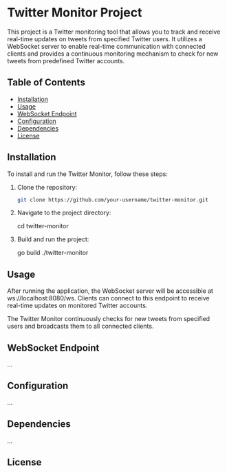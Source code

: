 # Twitter Monitor Project

This project is a Twitter monitoring tool that allows you to track and receive real-time updates on tweets from specified Twitter users. It utilizes a WebSocket server to enable real-time communication with connected clients and provides a continuous monitoring mechanism to check for new tweets from predefined Twitter accounts.

## Table of Contents

- [Installation](#installation)
- [Usage](#usage)
- [WebSocket Endpoint](#websocket-endpoint)
- [Configuration](#configuration)
- [Dependencies](#dependencies)
- [License](#license)

## Installation

To install and run the Twitter Monitor, follow these steps:

1. Clone the repository:

   ```bash
   git clone https://github.com/your-username/twitter-monitor.git

2. Navigate to the project directory:

   cd twitter-monitor

3. Build and run the project:

   go build
   ./twitter-monitor

## Usage

After running the application, the WebSocket server will be accessible at ws://localhost:8080/ws. Clients can connect to this endpoint to receive real-time updates on monitored Twitter accounts.

The Twitter Monitor continuously checks for new tweets from specified users and broadcasts them to all connected clients.

## WebSocket Endpoint

...

## Configuration

...

## Dependencies

...

## License
